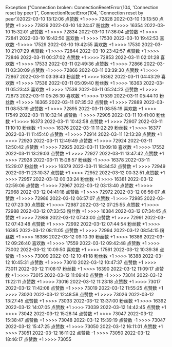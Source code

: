 Exception:("Connection broken: ConnectionResetError(104, 'Connection reset by peer')", ConnectionResetError(104, 'Connection reset by peer'))2022-03-10  13:12:06   点赞数 +1 >>>> 72828
2022-03-10  13:13:50   点赞数 +1 >>>> 72829
2022-03-10  14:24:47   粉丝数 +1 >>>> 16354
2022-03-10  15:32:01   点赞数 +1 >>>> 72834
2022-03-10  17:36:04   点赞数 +1 >>>> 72841
2022-03-10  19:42:50   喜欢数 +1 >>>> 17530
2022-03-10  19:42:53   喜欢数 -1 >>>> 17529
2022-03-10  19:42:55   喜欢数 +1 >>>> 17530
2022-03-10  21:07:29   点赞数 +1 >>>> 72844
2022-03-10  23:42:57   点赞数 +1 >>>> 72846
2022-03-11  00:37:02   点赞数 +1 >>>> 72853
2022-03-11  02:01:28   喜欢数 +1 >>>> 17533
2022-03-11  02:49:36   点赞数 +1 >>>> 72866
2022-03-11  03:30:09   点赞数 -1 >>>> 72866
2022-03-11  03:39:30   点赞数 +1 >>>> 72867
2022-03-11  03:39:43   粉丝数 +1 >>>> 16362
2022-03-11  04:43:29   喜欢数 +1 >>>> 17536
2022-03-11  05:09:40   粉丝数 +1 >>>> 16363
2022-03-11  05:23:43   喜欢数 +1 >>>> 17538
2022-03-11  05:24:23   点赞数 +1 >>>> 72873
2022-03-11  05:26:30   喜欢数 +1 >>>> 17539
2022-03-11  05:44:10   粉丝数 +1 >>>> 16365
2022-03-11  07:35:32   点赞数 +1 >>>> 72889
2022-03-11  08:53:19   点赞数 +1 >>>> 72895
2022-03-11  08:55:19   喜欢数 +1 >>>> 17549
2022-03-11  10:32:14   点赞数 -1 >>>> 72905
2022-03-11  10:41:00   粉丝数 +1 >>>> 16373
2022-03-11  10:42:58   点赞数 +1 >>>> 72907
2022-03-11  11:10:10   粉丝数 +1 >>>> 16376
2022-03-11  11:22:29   粉丝数 +1 >>>> 16377
2022-03-11  11:45:40   点赞数 +1 >>>> 72914
2022-03-11  12:13:28   点赞数 +1 >>>> 72920
2022-03-11  12:49:49   点赞数 +1 >>>> 72924
2022-03-11  12:50:42   点赞数 +1 >>>> 72925
2022-03-11  13:09:18   喜欢数 +1 >>>> 17552
2022-03-11  13:29:03   点赞数 +1 >>>> 72927
2022-03-11  13:47:42   点赞数 +1 >>>> 72928
2022-03-11  15:28:57   粉丝数 -1 >>>> 16378
2022-03-11  15:29:07   粉丝数 +1 >>>> 16379
2022-03-11  18:34:52   点赞数 +1 >>>> 72949
2022-03-11  23:10:37   点赞数 +1 >>>> 72952
2022-03-12  00:32:51   点赞数 +1 >>>> 72957
2022-03-12  00:33:24   粉丝数 +1 >>>> 16381
2022-03-12  02:59:06   点赞数 -1 >>>> 72967
2022-03-12  03:13:40   点赞数 +1 >>>> 72968
2022-03-12  04:41:18   点赞数 +1 >>>> 72972
2022-03-12  06:56:07   点赞数 +1 >>>> 72986
2022-03-12  06:57:07   点赞数 -1 >>>> 72985
2022-03-12  07:23:30   点赞数 +1 >>>> 72987
2022-03-12  07:25:55   点赞数 +1 >>>> 72988
2022-03-12  07:33:53   粉丝数 +1 >>>> 16384
2022-03-12  07:34:45   点赞数 +1 >>>> 72989
2022-03-12  07:43:00   点赞数 +1 >>>> 72991
2022-03-12  07:43:48   点赞数 +1 >>>> 72992
2022-03-12  07:44:54   粉丝数 +1 >>>> 16385
2022-03-12  08:11:05   点赞数 +1 >>>> 72994
2022-03-12  08:54:15   粉丝数 +1 >>>> 16386
2022-03-12  09:10:39   粉丝数 +1 >>>> 16386
2022-03-12  09:26:40   喜欢数 +1 >>>> 17559
2022-03-12  09:42:48   点赞数 +1 >>>> 73002
2022-03-12  10:09:50   喜欢数 +1 >>>> 17561
2022-03-12  10:39:36   点赞数 +1 >>>> 73009
2022-03-12  10:41:18   粉丝数 +1 >>>> 16388
2022-03-12  10:45:31   点赞数 +1 >>>> 73010
2022-03-12  10:47:37   点赞数 +1 >>>> 73011
2022-03-12  11:08:17   粉丝数 +1 >>>> 16390
2022-03-12  11:09:17   点赞数 +1 >>>> 73015
2022-03-12  11:09:40   点赞数 -1 >>>> 73014
2022-03-12  11:22:11   点赞数 +1 >>>> 73016
2022-03-12  11:23:18   点赞数 +1 >>>> 73017
2022-03-12  11:42:08   点赞数 +1 >>>> 73019
2022-03-12  11:55:25   点赞数 +1 >>>> 73020
2022-03-12  12:48:58   点赞数 +1 >>>> 73026
2022-03-12  13:27:45   点赞数 +1 >>>> 73033
2022-03-12  13:37:00   粉丝数 +1 >>>> 16392
2022-03-12  14:07:05   点赞数 +1 >>>> 73039
2022-03-12  14:42:45   点赞数 +1 >>>> 73042
2022-03-12  15:28:14   点赞数 +1 >>>> 73047
2022-03-12  15:38:47   点赞数 +1 >>>> 73048
2022-03-12  15:39:19   点赞数 -1 >>>> 73047
2022-03-12  15:47:25   点赞数 +1 >>>> 73050
2022-03-12  16:11:01   点赞数 +1 >>>> 73051
2022-03-12  16:11:22   点赞数 -1 >>>> 73050
2022-03-12  18:46:17   点赞数 +1 >>>> 73055
